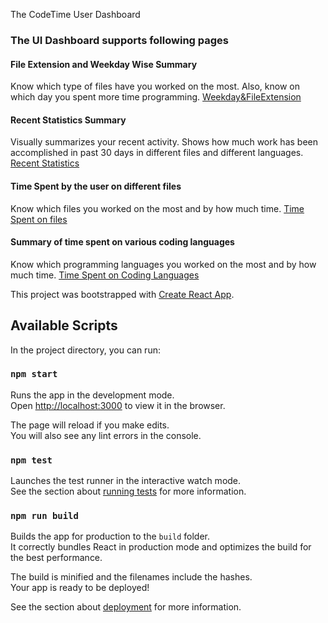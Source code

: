 
The CodeTime User Dashboard

### The UI Dashboard supports following pages

#### File Extension and Weekday Wise Summary

Know which type of files have you worked on the most.
Also, know on which day you spent more time programming.
[Weekday&FileExtension](./../../docs/stats_1.png)

#### Recent Statistics Summary

Visually summarizes your recent activity. Shows how much work has been
accomplished in past 30 days in different files and different languages.
[Recent Statistics](./../../docs/recent_status.png)

#### Time Spent by the user on different files

Know which files you worked on the most and by how much time.
[Time Spent on files](./../../docs/time_spent_on_files.png)

#### Summary of time spent on various coding languages

Know which programming languages you worked on the most and by how much time.
[Time Spent on Coding Languages](./../../docs/stats_1.png)

This project was bootstrapped with [Create React App](https://github.com/facebook/create-react-app).

## Available Scripts

In the project directory, you can run:

### `npm start`

Runs the app in the development mode.<br />
Open [http://localhost:3000](http://localhost:3000) to view it in the browser.

The page will reload if you make edits.<br />
You will also see any lint errors in the console.

### `npm test`

Launches the test runner in the interactive watch mode.<br />
See the section about [running tests](https://facebook.github.io/create-react-app/docs/running-tests) for more information.

### `npm run build`

Builds the app for production to the `build` folder.<br />
It correctly bundles React in production mode and optimizes the build for the best performance.

The build is minified and the filenames include the hashes.<br />
Your app is ready to be deployed!

See the section about [deployment](https://facebook.github.io/create-react-app/docs/deployment) for more information.
